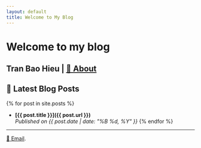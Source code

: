 ```yaml
---
layout: default
title: Welcome to My Blog
---
```

# Welcome to my blog

## Tran Bao Hieu | [👤 About](/about)

<!-- <figure style="text-align: right;">
  <img src="/assets/images/logo.png" alt="Logo" width=300>
</figure> -->

## 📢 Latest Blog Posts

{% for post in site.posts %}
- **[{{ post.title }}]({{ post.url }})**  
  _Published on {{ post.date | date: "%B %d, %Y" }}_
{% endfor %}

---
[📩 Email](hieubkls98@gmail.com).

